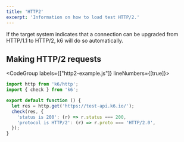 ```yaml
---
title: 'HTTP2'
excerpt: 'Information on how to load test HTTP/2.'
---
```


If the target system indicates that a connection can be upgraded from HTTP/1.1 to HTTP/2, k6 will do so automatically.

## Making HTTP/2 requests

<CodeGroup labels={["http2-example.js"]} lineNumbers={[true]}>

```javascript
import http from 'k6/http';
import { check } from 'k6';

export default function () {
  let res = http.get('https://test-api.k6.io/');
  check(res, {
    'status is 200': (r) => r.status === 200,
    'protocol is HTTP/2': (r) => r.proto === 'HTTP/2.0',
  });
}
```

</CodeGroup>
